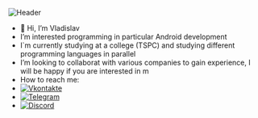 ![Header]([https://media.tenor.com/IIC1Uv5NBgsAAAAC/inosuke-kimetsu.gif](https://tenor.com/ru/view/demon-slayer-kimetsu-no-yaiba-inosuke-sigh-anime-gif-24357743))
- 👋 Hi, I’m Vladislav
- I’m interested programming in particular Android development
- I`m currently studying at a college (TSPC) and studying different programming languages in parallel
- I’m looking to collaborat with various companies to gain experience, I will be happy if you are interested in m
- How to reach me:
- [![Vkontakte](https://img.shields.io/badge/-Vkontakte-000000?style=flat-sqaure&logo=Vk&logoColor=0077ff)](https://vk.com/etoheDoDik)
- [![Telegram](https://img.shields.io/badge/-Telegram-000000?style=flat-sqaure&logo=telegram&logoColor=27A0D9)](https://t.me/etoheDoDik)
- [![Discord](https://img.shields.io/badge/-Discord-000000?style=flat-sqaure&logo=discord&logoColor=)](https://discordapp.com/users/1030510478239211550/)

